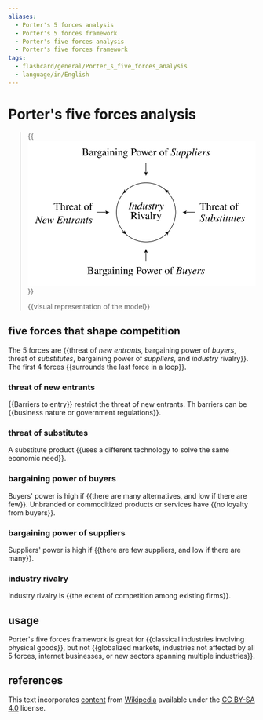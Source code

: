 ```yaml
---
aliases:
  - Porter's 5 forces analysis
  - Porter's 5 forces framework
  - Porter's five forces analysis
  - Porter's five forces framework
tags:
  - flashcard/general/Porter_s_five_forces_analysis
  - language/in/English
---
```


# Porter's five forces analysis

> {{![visual representation of the model](../archives/Wikimedia%20Commons/Elements%20of%20Industry%20Structure.svg)}}
>
> {{visual representation of the model}} <!--SR:!2024-06-22,14,290!2024-06-22,14,290-->

## five forces that shape competition

The 5 forces are {{threat of _new entrants_, bargaining power of _buyers_, threat of _substitutes_, bargaining power of _suppliers_, and _industry_ rivalry}}. The first 4 forces {{surrounds the last force in a loop}}. <!--SR:!2024-06-25,17,290!2024-06-21,13,290-->

### threat of new entrants

{{Barriers to entry}} restrict the threat of new entrants. Th barriers can be {{business nature or government regulations}}. <!--SR:!2024-06-21,13,290!2024-06-24,16,290-->

### threat of substitutes

A substitute product {{uses a different technology to solve the same economic need}}. <!--SR:!2024-06-25,17,290-->

### bargaining power of buyers

Buyers' power is high if {{there are many alternatives, and low if there are few}}. Unbranded or commoditized products or services have {{no loyalty from buyers}}. <!--SR:!2024-06-25,17,290!2024-06-24,16,290-->

### bargaining power of suppliers

Suppliers' power is high if {{there are few suppliers, and low if there are many}}. <!--SR:!2024-06-23,15,290-->

### industry rivalry

Industry rivalry is {{the extent of competition among existing firms}}. <!--SR:!2024-06-23,15,290-->

## usage

Porter's five forces framework is great for {{classical industries involving physical goods}}, but not {{globalized markets, industries not affected by all 5 forces, internet businesses, or new sectors spanning multiple industries}}. <!--SR:!2024-06-24,16,290!2024-07-18,29,270-->

## references

This text incorporates [content](https://en.wikipedia.org/wiki/Porter's_five_forces_analysis) from [Wikipedia](Wikipedia.md) available under the [CC BY-SA 4.0](https://creativecommons.org/licenses/by-sa/4.0/) license.
